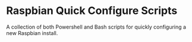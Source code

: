# Raspbian Quick Configure Scripts
A collection of both Powershell and Bash scripts for quickly configuring a new Raspbian install.
